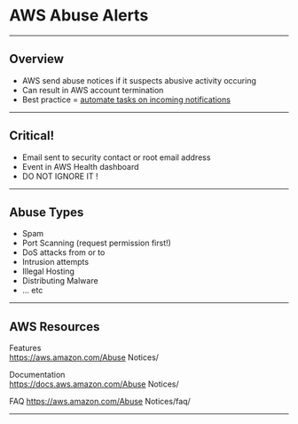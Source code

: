 # AWS Abuse Alerts  

---  
## Overview  
- AWS send abuse notices if it suspects abusive activity occuring
- Can result in AWS account termination
- Best practice = [automate tasks on incoming notifications](https://aws.amazon.com/blogs/mt/automating-processes-for-handling-and-remediating-aws-abuse-alerts/)

---  
## Critical!
- Email sent to security contact or root email address
- Event in AWS Health dashboard
- DO NOT IGNORE IT !

---  
## Abuse Types
- Spam
- Port Scanning (request permission first!)
- DoS attacks from or to
- Intrusion attempts
- Illegal Hosting
- Distributing Malware
- ... etc

---  
## AWS Resources

Features  
https://aws.amazon.com/Abuse Notices/

Documentation  
https://docs.aws.amazon.com/Abuse Notices/

FAQ
https://aws.amazon.com/Abuse Notices/faq/

---  

